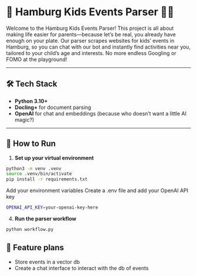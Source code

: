 # 🎉 Hamburg Kids Events Parser 🧒👧

Welcome to the Hamburg Kids Events Parser! This project is all about making life easier for parents—because let’s be real, you already have enough on your plate. Our parser scrapes websites for kids’ events in Hamburg, so you can chat with our bot and instantly find activities near you, tailored to your child’s age and interests. No more endless Googling or FOMO at the playground!

---

## 🛠️ Tech Stack

- **Python 3.10+**
- **Docling+** for document parsing
- **OpenAI** for chat and embeddings (because who doesn’t want a little AI magic?)

---

## 🚀 How to Run

1. **Set up your virtual environment**  
```bash
python3 -m venv .venv
source .venv/bin/activate
pip install -r requirements.txt
```

Add your environment variables
Create a .env file and add your OpenAI API key

```bash
OPENAI_API_KEY=your-openai-key-here
```

4. **Run the parser workflow**  
```bash
python workflow.py
```

## 🚀 Feature plans
- Store events in a vector db
- Create a chat interface to interact with the db of events